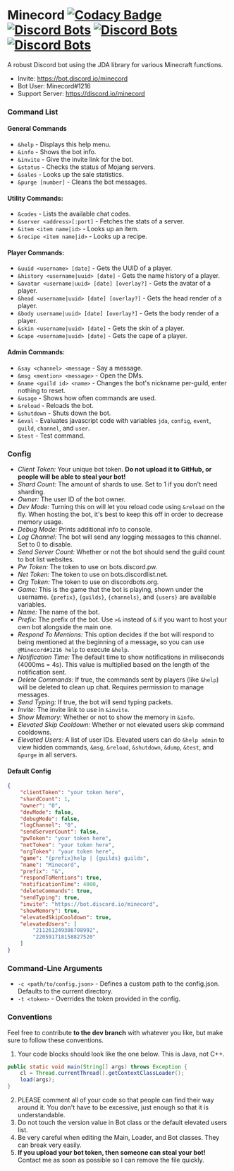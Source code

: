 # Minecord [![Codacy Badge](https://api.codacy.com/project/badge/Grade/3de0f658514246f598b40fb1bdf55af9)](https://www.codacy.com/app/Tis_awesomeness/Minecord?utm_source=github.com&amp;utm_medium=referral&amp;utm_content=Tisawesomeness/Minecord&amp;utm_campaign=Badge_Grade) [![Discord Bots](https://discordbots.org/api/widget/status/292279711034245130.png)](https://discordbots.org/bot/292279711034245130) [![Discord Bots](https://discordbots.org/api/widget/servers/292279711034245130.png)](https://discordbots.org/bot/292279711034245130) [![Discord Bots](https://discordbots.org/api/widget/upvotes/292279711034245130.png)](https://discordbots.org/bot/292279711034245130)
A robust Discord bot using the JDA library for various Minecraft functions.
- Invite: https://bot.discord.io/minecord
- Bot User: Minecord#1216
- Support Server: https://discord.io/minecord

### Command List
#### General Commands
- `&help` - Displays this help menu.
- `&info` - Shows the bot info.
- `&invite` - Give the invite link for the bot.
- `&status` - Checks the status of Mojang servers.
- `&sales` - Looks up the sale statistics.
- `&purge [number]` - Cleans the bot messages.

#### Utility Commands:
- `&codes` - Lists the available chat codes.
- `&server <address>[:port]` - Fetches the stats of a server.
- `&item <item name|id>` - Looks up an item.
- `&recipe <item name|id>` - Looks up a recipe.

#### Player Commands:
- `&uuid <username> [date]` - Gets the UUID of a player.
- `&history <username|uuid> [date]` - Gets the name history of a player.
- `&avatar <username|uuid> [date] [overlay?]` - Gets the avatar of a player.
- `&head <username|uuid> [date] [overlay?]` - Gets the head render of a player.
- `&body username|uuid> [date] [overlay?]` - Gets the body render of a player.
- `&skin <username|uuid> [date]` - Gets the skin of a player.
- `&cape <username|uuid> [date]` - Gets the cape of a player.

#### Admin Commands:
- `&say <channel> <message` - Say a message.
- `&msg <mention> <message>` - Open the DMs.
- `&name <guild id> <name>` - Changes the bot's nickname per-guild, enter nothing to reset.
- `&usage` - Shows how often commands are used.
- `&reload` - Reloads the bot.
- `&shutdown` - Shuts down the bot.
- `&eval` - Evaluates javascript code with variables `jda`, `config`, `event`, `guild`, `channel`, and `user`.
- `&test` - Test command.

### Config
- *Client Token:* Your unique bot token. **Do not upload it to GitHub, or people will be able to steal your bot!**
- *Shard Count:* The amount of shards to use. Set to 1 if you don't need sharding.
- *Owner:* The user ID of the bot owner.
- *Dev Mode:* Turning this on will let you reload code using `&reload` on the fly. When hosting the bot, it's best to keep this off in order to decrease memory usage.
- *Debug Mode:* Prints additional info to console.
- *Log Channel:* The bot will send any logging messages to this channel. Set to 0 to disable.
- *Send Server Count:* Whether or not the bot should send the guild count to bot list websites.
- *Pw Token:* The token to use on bots.discord.pw.
- *Net Token:* The token to use on bots.discordlist.net.
- *Org Token:* The token to use on discordbots.org.
- *Game:* This is the game that the bot is playing, shown under the username. `{prefix}`, `{guilds}`, `{channels}`, and `{users}` are available variables.
- *Name:* The name of the bot.
- *Prefix:* The prefix of the bot. Use `>&` instead of `&` if you want to host your own bot alongside the main one.
- *Respond To Mentions:* This option decides if the bot will respond to being mentioned at the beginning of a message, so you can use `@Minecord#1216 help` to execute `&help`.
- *Notification Time:* The default time to show notifications in miliseconds (4000ms = 4s). This value is multiplied based on the length of the notification sent.
- *Delete Commands:* If true, the commands sent by players (like `&help`) will be deleted to clean up chat. Requires permission to manage messages.
- *Send Typing:* If true, the bot will send typing packets.
- *Invite:* The invite link to use in `&invite`.
- *Show Memory:* Whether or not to show the memory in `&info`.
- *Elevated Skip Cooldown:* Whether or not elevated users skip command cooldowns.
- *Elevated Users:* A list of user IDs. Elevated users can do `&help admin` to view hidden commands, `&msg`, `&reload`, `&shutdown`, `&dump`, `&test`, and `&purge` in all servers.

#### Default Config
```json
{
	"clientToken": "your token here",
	"shardCount": 1,
	"owner": "0",
	"devMode": false,
	"debugMode": false,
	"logChannel": "0",
	"sendServerCount": false,
	"pwToken": "your token here",
	"netToken": "your token here",
	"orgToken": "your token here",
	"game": "{prefix}help | {guilds} guilds",
	"name": "Minecord",
	"prefix": "&",
	"respondToMentions": true,
	"notificationTime": 4000,
	"deleteCommands": true,
	"sendTyping": true,
	"invite": "https://bot.discord.io/minecord",
	"showMemory": true,
	"elevatedSkipCooldown": true,
	"elevatedUsers": [
		"211261249386708992",
		"220591718158827520"
	]
}
```

### Command-Line Arguments
- `-c <path/to/config.json>` - Defines a custom path to the config.json. Defaults to the current directory.
- `-t <token>` - Overrides the token provided in the config.

### Conventions
Feel free to contribute **to the dev branch** with whatever you like, but make sure to follow these conventions.
1. Your code blocks should look like the one below. This is Java, not C++.
```java
public static void main(String[] args) throws Exception {
	cl = Thread.currentThread().getContextClassLoader();
	load(args);
}
```
2. PLEASE comment all of your code so that people can find their way around it. You don't have to be excessive, just enough so that it is understandable.
3. Do not touch the version value in Bot class or the default elevated users list.
4. Be very careful when editing the Main, Loader, and Bot classes. They can break very easily.
5. **If you upload your bot token, then someone can steal your bot!** Contact me as soon as possible so I can remove the file quickly.
